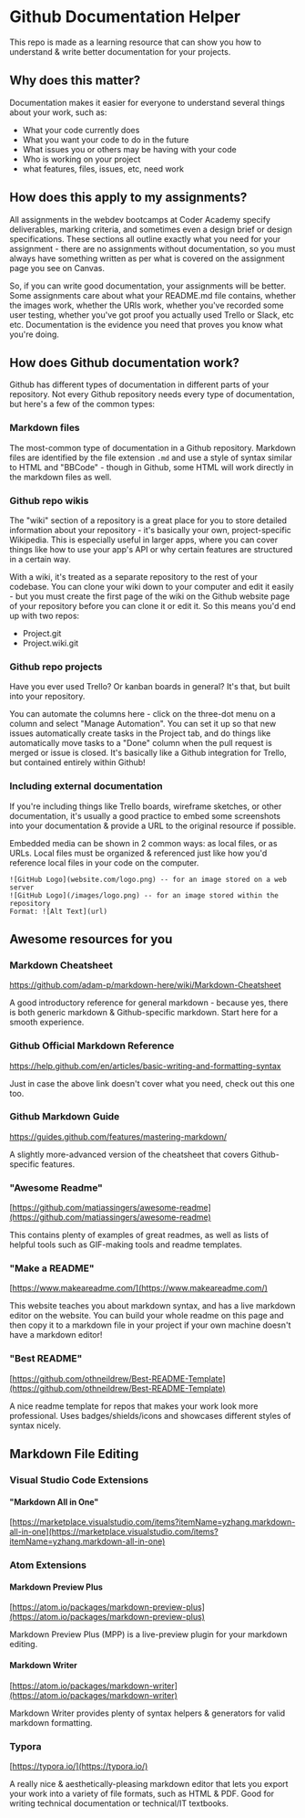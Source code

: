 # Github Documentation Helper
This repo is made as a learning resource that can show you how to understand &amp; write better documentation for your projects.


## Why does this matter? 
Documentation makes it easier for everyone to understand several things about your work, such as:
* What your code currently does
* What you want your code to do in the future 
* What issues you or others may be having with your code
* Who is working on your project
* what features, files, issues, etc, need work 

## How does this apply to my assignments?
All assignments in the webdev bootcamps at Coder Academy specify deliverables, marking criteria, and sometimes even a design brief or design specifications. These sections all outline exactly what you need for your assignment - there are no assignments without documentation, so you must always have something written as per what is covered on the assignment page you see on Canvas.

So, if you can write good documentation, your assignments will be better. Some assignments care about what your README.md file contains, whether the images work, whether the URls work, whether you've recorded some user testing, whether you've got proof you actually used Trello or Slack, etc etc. Documentation is the evidence you need that proves you know what you're doing.

## How does Github documentation work? 
Github has different types of documentation in different parts of your repository. Not every Github repository needs every type of documentation, but here's a few of the common types:

### Markdown files
The most-common type of documentation in a Github repository. Markdown files are identified by the file extension ```.md``` and use a style of syntax similar to HTML and "BBCode" - though in Github, some HTML will work directly in the markdown files as well.


### Github repo wikis
The "wiki" section of a repository is a great place for you to store detailed information about your repository - it's basically your own, project-specific Wikipedia. This is especially useful in larger apps, where you can cover things like how to use your app's API or why certain features are structured in a certain way.

With a wiki, it's treated as a separate repository to the rest of your codebase. You can clone your wiki down to your computer and edit it easily - but you must create the first page of the wiki on the Github website page of your repository before you can clone it or edit it.
So this means you'd end up with two repos:
* Project.git
* Project.wiki.git

### Github repo projects
Have you ever used Trello? Or kanban boards in general? It's that, but built into your repository. 

You can automate the columns here - click on the three-dot menu on a column and select "Manage Automation". You can set it up so that new issues automatically create tasks in the Project tab, and do things like automatically move tasks to a "Done" column when the pull request is merged or issue is closed. It's basically like a Github integration for Trello, but contained entirely within Github! 


### Including external documentation
If you're including things like Trello boards, wireframe sketches, or other documentation, it's usually a good practice to embed some screenshots into your documentation & provide a URL to the original resource if possible. 

Embedded media can be shown in 2 common ways: as local files, or as URLs.
Local files must be organized & referenced just like how you'd reference local files in your code on the computer. 

```
![GitHub Logo](website.com/logo.png) -- for an image stored on a web server
![GitHub Logo](/images/logo.png) -- for an image stored within the repository
Format: ![Alt Text](url)
```

## Awesome resources for you
### Markdown Cheatsheet
https://github.com/adam-p/markdown-here/wiki/Markdown-Cheatsheet

A good introductory reference for general markdown - because yes, there is both generic markdown & Github-specific markdown. Start here for a smooth experience.

### Github Official Markdown Reference
https://help.github.com/en/articles/basic-writing-and-formatting-syntax

Just in case the above link doesn't cover what you need, check out this one too. 

### Github Markdown Guide
https://guides.github.com/features/mastering-markdown/

A slightly more-advanced version of the cheatsheet that covers Github-specific features.

### "Awesome Readme"
[https://github.com/matiassingers/awesome-readme](https://github.com/matiassingers/awesome-readme)

This contains plenty of examples of great readmes, as well as lists of helpful tools such as GIF-making tools and readme templates.

### "Make a README"
[https://www.makeareadme.com/](https://www.makeareadme.com/)

This website teaches you about markdown syntax, and has a live markdown editor on the website. You can build your whole readme on this page and then copy it to a markdown file in your project if your own machine doesn't have a markdown editor!


### "Best README"
[https://github.com/othneildrew/Best-README-Template](https://github.com/othneildrew/Best-README-Template)

A nice readme template for repos that makes your work look more professional. Uses badges/shields/icons and showcases different styles of syntax nicely.

## Markdown File Editing
### Visual Studio Code Extensions
#### "Markdown All in One"
[https://marketplace.visualstudio.com/items?itemName=yzhang.markdown-all-in-one](https://marketplace.visualstudio.com/items?itemName=yzhang.markdown-all-in-one)


### Atom Extensions
#### Markdown Preview Plus
[https://atom.io/packages/markdown-preview-plus](https://atom.io/packages/markdown-preview-plus)

Markdown Preview Plus (MPP) is a live-preview plugin for your markdown editing.

#### Markdown Writer
[https://atom.io/packages/markdown-writer](https://atom.io/packages/markdown-writer)

Markdown Writer provides plenty of syntax helpers & generators for valid markdown formatting. 

### Typora
[https://typora.io/](https://typora.io/)

A really nice & aesthetically-pleasing markdown editor that lets you export your work into a variety of file formats, such as HTML & PDF. Good for writing technical documentation or technical/IT textbooks.


### 
